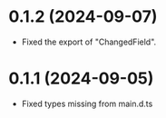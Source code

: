 # 0.1.2 (2024-09-07)

- Fixed the export of "ChangedField".

# 0.1.1 (2024-09-05)

- Fixed types missing from main.d.ts